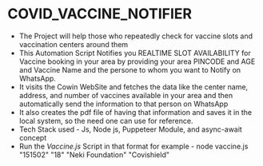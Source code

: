 # COVID_VACCINE_NOTIFIER
* The Project will help those who repeatedly check for vaccine slots and vaccination centers around them
* This Automation Script  Notifies you  REALTIME SLOT AVAILABILITY for Vaccine booking in your area by providing your area PINCODE and AGE and Vaccine Name and the persone to whom you want to Notify on WhatsApp.
* It visits the Cowin WebSite and fetches the data like  the center name, address, and  number of vaccines available in your area and then automatically send the information to that person on WhatsApp
* It also creates the pdf file of having that information and saves it in the local system, so the need one can use for reference.
* Tech Stack used - Js, Node js, Puppeteer Module, and async-await concept
* Run the *Vaccine.js* Script in that format for example -  node vaccine.js "151502" "18" "Neki Foundation" "Covishield"

